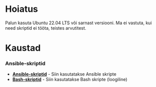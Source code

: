 # Hoiatus
Palun kasuta Ubuntu 22.04 LTS või sarnast versiooni.
Ma ei vastuta, kui need skriptid ei tööta, teistes arvutitest.
# Kaustad
### Ansible-skriptid
* [__Ansible-skriptid__](https://github.com/CYAHUB/AHLS-Skriptid/Ansible-skriptid) - Siin kasutatakse Ansible skripte
* [__Bash-skriptid__](https://github.com/CYAHUB/AHLS-Skriptid/Bash-skriptid) - Siin kasutatakse Bash skripte
(loogiline)